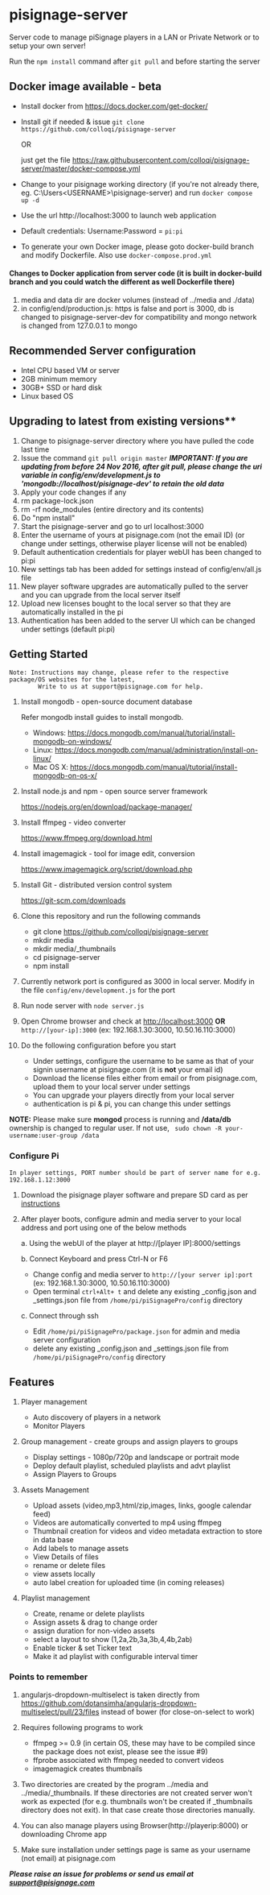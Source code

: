 # pisignage-server

Server code to manage piSignage players in a LAN or Private Network or to setup your own server!

Run the `npm install` command after `git pull` and before starting the server

## Docker image available - beta
- Install docker from https://docs.docker.com/get-docker/
- Install git if needed & issue `git clone https://github.com/colloqi/pisignage-server`

   OR

   just get the file https://raw.githubusercontent.com/colloqi/pisignage-server/master/docker-compose.yml

- Change to your pisignage working directory (if you're not already there, eg. C:\Users\<USERNAME>\pisignage-server) and run `docker compose up -d`
- Use the url http://localhost:3000  to launch web application
- Default credentials: Username:Password = `pi:pi`
- To generate your own Docker image, please goto docker-build branch and modify Dockerfile. Also use `docker-compose.prod.yml`


#### Changes to Docker application from server code (it is built in docker-build branch and you could watch the different as well Dockerfile there)
1. media and data dir are docker volumes (instead of ../media and ./data)
2. in config/end/production.js: https is false and port is 3000, db is changed to pisignage-server-dev for compatibility and mongo network is changed from 127.0.0.1 to mongo

## Recommended Server configuration
- Intel CPU based VM or server
- 2GB minimum memory
- 30GB+ SSD or hard disk
- Linux based OS

## Upgrading to latest from existing versions**

1. Change to pisignage-server directory where you have pulled the code last time
2. Issue the command `git pull origin master`
   ***IMPORTANT: If you are updating from before 24 Nov 2016, after git pull, please change the uri variable in config/env/development.js to 'mongodb://localhost/pisignage-dev' to retain the old data***
3. Apply your code changes if any
4. rm package-lock.json
5. rm -rf node_modules (entire directory and its contents)
6. Do "npm install"
7. Start the pisignage-server and go to url localhost:3000
8. Enter the username of yours at pisignage.com (not the email ID) (or change under settings, otherwise player license will not be enabled)
9. Default authentication credentials for player webUI has been changed to pi:pi
10. New settings tab has been added for settings instead of config/env/all.js file
11. New player software upgrades are automatically pulled to the server and you can upgrade from the local server itself
12. Upload new licenses bought to the local server so that they are automatically installed in the pi
13. Authentication has been added to the server UI which can be changed under settings (default pi:pi)

## Getting Started


    Note: Instructions may change, please refer to the respective package/OS websites for the latest,
            Write to us at support@pisignage.com for help.


1. Install mongodb - open-source document database

    Refer mongodb install guides to install mongodb.

   - Windows: https://docs.mongodb.com/manual/tutorial/install-mongodb-on-windows/
   - Linux: https://docs.mongodb.com/manual/administration/install-on-linux/
   - Mac OS X: https://docs.mongodb.com/manual/tutorial/install-mongodb-on-os-x/

2. Install node.js and npm - open source server framework

   https://nodejs.org/en/download/package-manager/

3. Install ffmpeg - video converter

   https://www.ffmpeg.org/download.html

4. Install imagemagick - tool for image edit, conversion

    https://www.imagemagick.org/script/download.php

5. Install Git -  distributed version control system

    https://git-scm.com/downloads

5. Clone this repository and run the following commands

    - git clone https://github.com/colloqi/pisignage-server
    - mkdir media
    - mkdir media/_thumbnails
    - cd pisignage-server
    - npm install

6. Currently network port is configured as 3000 in local server. Modify in the file `config/env/development.js` for the port

7. Run node server with `node server.js`

8. Open Chrome browser and check at [http://localhost:3000](http://localhost:3000) **OR** `http://[your-ip]:3000` (ex: 192.168.1.30:3000, 10.50.16.110:3000)

9. Do the following configuration before you start
    - Under settings, configure the username to be same as that of your signin username at pisignage.com (it is **not** your email id)
    - Download the license files either from email or from pisignage.com, upload them to your local server under settings
    - You can upgrade your players directly from your local server
    - authentication is pi & pi, you can change this under settings

**NOTE:** Please make sure **mongod** process is running and **/data/db** ownership is changed to regular user. If not use, ``` sudo chown -R your-username:user-group /data```
### Configure Pi

    In player settings, PORT number should be part of server name for e.g. 192.168.1.12:3000

1. Download the pisignage player software and prepare SD card as per [instructions](https://github.com/colloqi/piSignage#method-1-download-image-and-prepare-the-sd-card)

2. After player boots, configure admin and media server to your local address and port using one of the below methods

   a. Using the webUI of the player at http://[player IP]:8000/settings

   b. Connect Keyboard and press Ctrl-N or F6
      * Change config and media server to `http://[your server ip]:port` (ex: 192.168.1.30:3000, 10.50.16.110:3000)
      * Open terminal `ctrl+Alt+ t` and delete any existing _config.json and _settings.json file from `/home/pi/piSignagePro/config` directory

   c. Connect through ssh
      * Edit `/home/pi/piSignagePro/package.json` for admin and media server configuration
      * delete any existing _config.json and _settings.json file from `/home/pi/piSignagePro/config` directory

## Features

1. Player management
    - Auto discovery of players in a network
    - Monitor Players

2. Group management - create groups and assign players to groups
    - Display settings - 1080p/720p and landscape or portrait mode
    - Deploy default playlist, scheduled playlists and advt playlist
    - Assign Players to Groups

3. Assets Management
    - Upload assets (video,mp3,html/zip,images, links, google calendar feed)
    - Videos are automatically converted to mp4 using ffmpeg
    - Thumbnail creation for videos and video metadata extraction to store in data base
    - Add labels to manage assets
    - View Details of files
    - rename or delete files
    - view assets locally
    - auto label creation for uploaded time (in coming releases)

4. Playlist management
    - Create, rename or delete playlists
    - Assign assets & drag to change order
    - assign duration for non-video assets
    - select a layout to show (1,2a,2b,3a,3b,4,4b,2ab)
    - Enable ticker & set Ticker text
    - Make it ad playlist with configurable interval timer


### Points to remember

1. angularjs-dropdown-multiselect is taken directly from
    https://github.com/dotansimha/angularjs-dropdown-multiselect/pull/23/files instead of bower (for close-on-select to work)

2. Requires following programs to work
    - ffmpeg >= 0.9  (in certain OS, these may have to be compiled since the package does not exist,
      please see the issue #9)
    - ffprobe associated with ffmpeg needed to convert videos
    - imagemagick  creates thumbnails

3. Two directories are created by the program ../media and ../media/_thumbnails. If these directories are not created server won't work as expected (for e.g. thumbnails won't be created if _thumbnails directory does not exit). In that case create those directories manually.


4. You can also manage players using Browser(http://playerip:8000) or downloading Chrome app

5. Make sure installation under settings page is same as your username (not email) at pisignage.com


***Please raise an issue for problems or send us email at support@pisignage.com***
